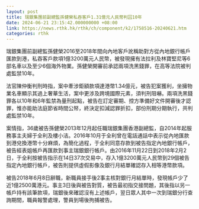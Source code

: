 ```yaml
---
layout: post
title: 瑞銀集團前副總監孫健榮私吞客戶1.31億元人民幣判囚10年
date: 2024-06-21 23:15:42.000000000 +08:00
link: https://news.rthk.hk/rthk/ch/component/k2/1758516-20240621.htm
categories: rthk
---
```


瑞銀集團前副總監孫健榮2016至2018年間向內地客戶訛稱助對方從內地銀行帳戶匯款到港，私吞客戶款項1億3200萬元人民幣，被發現擁有法拉利及林寶堅尼等6部名車以及至少6個海外物業。孫健榮開審前承認兩項洗黑錢罪，在高等法院被判處監禁10年。

法官陳仲衡判刑時指，案中牽涉鉅額款項達港幣1.34億元，被告犯案獲利，坐擁物業名車顯示其過上奢華生活，案中更涉及跨境國際元素，須判刑阻嚇。兩項洗黑錢罪各以10年和6年監禁為量刑起點，被告在訂定審期、控方準備好文件開審後才認罪，惟亦能助法庭節省時間公帑，終決定扣減認罪折扣，部份刑期分期執行，共判處監禁10年。

案情指，36歲被告孫健榮2013年12月起任職瑞銀集團香港副總監，自2014年起服務事主夫婦于全利及樓小洁。2016年10月于全利曾在電話通話中表示從內地匯款到港兌換港幣十分麻煩，為簡化過程，于全利同意存款到被告指定內地銀行帳戶，被告經表姐帳戶再匯款到事主瑞銀銀行帳戶。由2016年11月22日到2018年2月2日，于全利按被告指示在14日37次交易中，存入1億3200萬元人民幣到29個被告指定內地銀行帳戶，被告則提供虛假影像及銀行月結單確認存入相等港幣款項。 

被告2018年6月8日辭職，新職員接手後2事主核對銀行月結單時，發現帳戶少了近1億2500萬港元。事主3日後與被告對質，被告最初指交接問題，其後指以另一帳戶持有該筆款項，瑞銀後來確認沒有上述帳戶，翌日眾人其中一次到瑞銀分行查詢期間，職員報警處理，警員到場後拘捕被告。
